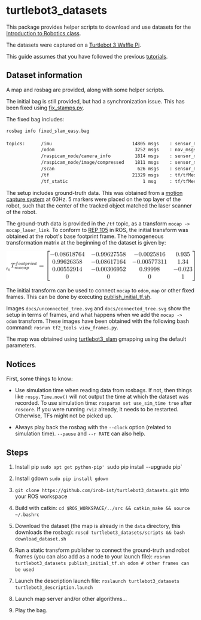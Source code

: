 # turtlebot3_datasets

This package provides helper scripts to download and use datasets for the [Introduction to Robotics class](https://irob-ist.github.io/introduction-robotics/).

The datasets were captured on a [Turtlebot 3 Waffle Pi](http://www.robotis.us/turtlebot-3-waffle-pi/).

This guide assumes that you have followed the previous [tutorials](https://irob-ist.github.io/introduction-robotics/).

## Dataset information

A map and rosbag are provided, along with some helper scripts.

The initial bag is still provided, but had a synchronization issue. This has been fixed using [fix_stamps.py](scripts/fix_stamps.py).

The fixed bag includes:

```bash
rosbag info fixed_slam_easy.bag

topics:      /imu                              14805 msgs    : sensor_msgs/Imu            
             /odom                              3252 msgs    : nav_msgs/Odometry          
             /raspicam_node/camera_info         1814 msgs    : sensor_msgs/CameraInfo     
             /raspicam_node/image/compressed    1811 msgs    : sensor_msgs/CompressedImage
             /scan                               626 msgs    : sensor_msgs/LaserScan      
             /tf                               21329 msgs    : tf/tfMessage               
             /tf_static                            1 msg     : tf/tfMessage
```

The setup includes ground-truth data. This was obtained from a [motion capture system](http://welcome.isr.tecnico.ulisboa.pt/isrobonet/) at 60Hz. 5 markers were placed on the top layer of the robot, such that the center of the tracked object matched the laser scanner of the robot.

The ground-truth data is provided in the `/tf` topic, as a transform `mocap -> mocap_laser_link`. To conform to [REP 105](http://www.ros.org/reps/rep-0105.html) in ROS, the initial transform was obtained at the robot's base footprint frame. The homogeneous transformation matrix at the beginning of the dataset is given by:

![transform](docs/gt_transform.svg)

The initial transform can be used to connect `mocap` to `odom`, `map` or other fixed frames. This can be done by executing [publish_initial_tf.sh](scripts/publish_initial_tf.sh).

Images `docs/unconnected_tree.svg` and `docs/connected_tree.svg` show the setup in terms of frames, and what happens when we add the `mocap -> odom` transform. These images have been obtained with the following bash command: `rosrun tf2_tools view_frames.py`.

The map was obtained using [turtlebot3\_slam](http://wiki.ros.org/turtlebot3_slam) gmapping using the default parameters.

## Notices

First, some things to know:

- Use simulation time when reading data from rosbags. If not, then things like `rospy.Time.now()` will not output the time at which the dataset was recorded. To use simulation time:
    `rosparam set use_sim_time true` after `roscore`. If you were running `rviz` already, it needs to be restarted. Otherwise, TFs might not be picked up.

- Always play back the rosbag with the `--clock` option (related to simulation time). `--pause` and `--r RATE` can also help.


## Steps

1. Install pip
    `sudo apt get python-pip'
    `sudo pip install --upgrade pip`

2. Install gdown
    `sudo pip install gdown`

3. `git clone https://github.com/irob-ist/turtlebot3_datasets.git` into your ROS workspace

4. Build with catkin:
    `cd $ROS_WORKSPACE/../src && catkin_make && source ~/.bashrc`

5. Download the dataset (the map is already in the `data` directory, this downloads the rosbag):
    `roscd turtlebot3_datasets/scripts && bash download_dataset.sh`

6. Run a static transform publisher to connect the ground-truth and robot frames (you can also add as a node to your launch file):
    `rosrun turtlebot3_datasets publish_initial_tf.sh odom # other frames can be used`

7. Launch the description launch file:
    `roslaunch turtlebot3_datasets turtlebot3_description.launch`

8. Launch map server and/or other algorithms...

9. Play the bag.
